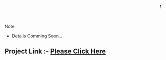 <marquee><h1>Welcome</h1>
</marquee>
> [!NOTE]
>-  Details Comming Soon...

## Project Link :-  [Please Click Here](https://genuine-pothos-ed49d4.netlify.app)
